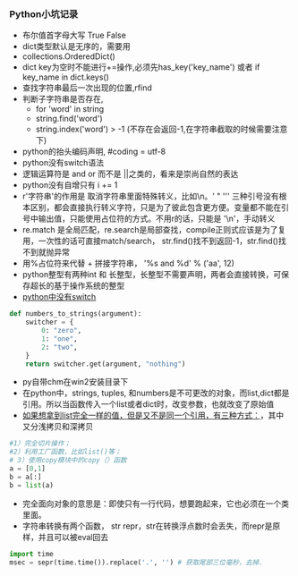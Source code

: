 ### Python小坑记录  
* 布尔值首字母大写 True False
* dict类型默认是无序的，需要用
* collections.OrderedDict()
* dict key为空时不能进行+=操作,必须先has_key('key_name') 或者 if key_name in dict.keys()
* 查找字符串最后一次出现的位置,rfind
* 判断子字符串是否存在, 
    * for 'word' in string
    * string.find('word')
    * string.index('word') > -1 (不存在会返回-1,在字符串截取的时候需要注意下)
* python的抬头编码声明, #coding = utf-8
* python没有switch语法
* 逻辑运算符是 and or 而不是 ||之类的，看来是崇尚自然的表达
* python没有自增只有 i += 1
* r'字符串'的作用是 取消字符串里面特殊转义，比如\n。' " ''' 三种引号没有根本区别，都会直接执行转义字符，只是为了彼此包含更方便。变量都不能在引号中输出值，只能使用占位符的方式。不用r的话，只能是 '\\n'，手动转义
* re.match 是全局匹配，re.search是局部查找，compile正则式应该是为了复用，一次性的话可直接match/search， str.find()找不到返回-1，str.find()找不到就抛异常
* 用%占位符来代替 + 拼接字符串， '%s and %d' % ('aa', 12)
* python整型有两种int 和 长整型，长整型不需要声明，两者会直接转换，可保存超长的基于操作系统的整型
* [python中没有switch](https://www.pydanny.com/why-doesnt-python-have-switch-case.html)
```python
def numbers_to_strings(argument):
    switcher = {
        0: "zero",
        1: "one",
        2: "two",
    }
    return switcher.get(argument, "nothing")
```
* py自带chm在win2安装目录下
* 在python中，strings, tuples, 和numbers是不可更改的对象，而list,dict都是引用。所以当函数传入一个list或者dict时，改变参数，也就改变了原始值
* [如果想拿到list完全一样的值，但是又不是同一个引用，有三种方式：](http://www.cnblogs.com/wait123/archive/2011/10/10/2206580.html)，其中又分浅拷贝和深拷贝
```python
#1）完全切片操作；
#2）利用工厂函数，比如list()等；
# 3）使用copy模块中的copy（）函数
a = [0,1]
b = a[:]
b = list(a)
```
* 完全面向对象的意思是：即使只有一行代码，想要跑起来，它也必须在一个类里面。
* 字符串转换有两个函数， str repr，str在转换浮点数时会丢失，而repr是原样，并且可以被eval回去
```python
import time
msec = sepr(time.time()).replace('.', '') # 获取尾部三位毫秒，去掉.
```